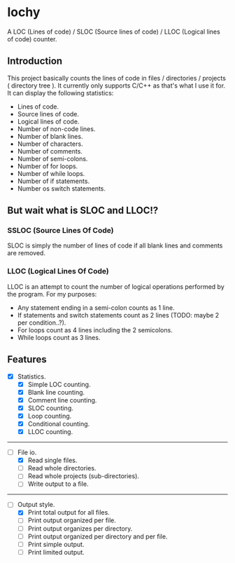 # lochy
A LOC (Lines of code) / SLOC (Source lines of code) / LLOC (Logical lines of code) counter.

## Introduction
This project basically counts the lines of code in files / directories / projects ( directory tree ). It currently only supports C/C++ as that's what I use it for.
It can display the following statistics:
- Lines of code.
- Source lines of code.
- Logical lines of code.
- Number of non-code lines.
- Number of blank lines.
- Number of characters.
- Number of comments.
- Number of semi-colons.
- Number of for loops.
- Number of while loops.
- Number of if statements.
- Number os switch statements.

## But wait what is SLOC and LLOC!?
### SSLOC (Source Lines Of Code)
SLOC is simply the number of lines of code if all blank lines and comments are removed.
### LLOC (Logical Lines Of Code)
LLOC is an attempt to count the number of logical operations performed by the program.
For my purposes:
- Any statement ending in a semi-colon counts as 1 line.
- If statements and switch statements count as 2 lines (TODO: maybe 2 per condition..?).
- For loops count as 4 lines including the 2 semicolons.
- While loops count as 3 lines.

## Features
- [x] Statistics.
  - [x] Simple LOC counting.
  - [x] Blank line counting.
  - [x] Comment line counting.
  - [x] SLOC counting.
  - [x] Loop counting.
  - [x] Conditional counting.
  - [x] LLOC counting.
---
- [ ] File io.
  - [x] Read single files.
  - [ ] Read whole directories.
  - [ ] Read whole projects (sub-directories).
  - [ ] Write output to a file.
---
- [ ] Output style.
  - [x] Print total output for all files.
  - [ ] Print output organized per file.
  - [ ] Print output organizes per directory.
  - [ ] Print output organized per directory and per file.
  - [ ] Print simple output.
  - [ ] Print limited output.